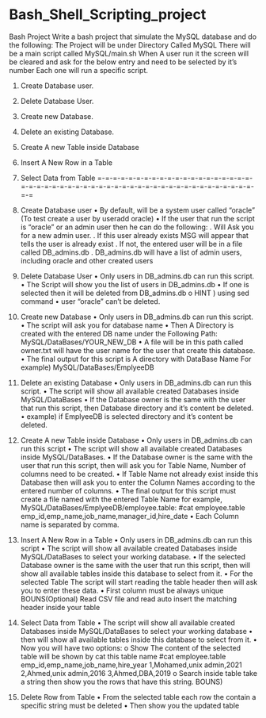 # Bash_Shell_Scripting_project
Bash Project
Write a bash project that simulate the MySQL database and do the following:
The Project will be under Directory Called MySQL
There will be a main script called MySQL/main.sh
When A user run it the screen will be cleared and ask for the below entry and need to be selected by it’s number Each one will run a specific script.
1) Create Database user.
2) Delete Database User.
3) Create new Database.
4) Delete an existing Database.
5) Create A new Table inside Database
6) Insert A New Row in a Table
7) Select Data from Table
=-=-=-=-=-=-=-=-=-=-=-=-=-=-=-=-=-=-=-=-=-=-=-=-=-=-=-=-=-=-=-=-=-=-=-=-=-=-=-=-=-=-=-=-=-=-=-=-=-=-=-=


1) Create Database user
• By default, will be a system user called “oracle”
(To test create a user by useradd oracle)
• If the user that run the script is “oracle” or an admin user then he can do the following:
. Will Ask you for a new admin user.
. If this user already exists MSG will appear that tells the user is already exist
. If not, the entered user will be in a file called DB_admins.db
. DB_admins.db will have a list of admin users, including oracle and other created users

2) Delete Database User
• Only users in DB_admins.db can run this script.
• The Script will show you the list of users in DB_admins.db
• If one is selected then it will be deleted from DB_admins.db
o HINT ) using sed command
• user “oracle” can’t be deleted.

3) Create new Database
• Only users in DB_admins.db can run this script.
• The script will ask you for database name
• Then A Directory is created with the entered DB name under the Following Path:
MySQL/DataBases/YOUR_NEW_DB
• A file will be in this path called owner.txt will have the user name for the user that create this database.
• The final output for this script is A directory with DataBase Name
For example) MySQL/DataBases/EmplyeeDB

4) Delete an existing Database
• Only users in DB_admins.db can run this script.
• The script will show all available created Databases inside MySQL/DataBases
• If the Database owner is the same with the user that run this script, then Database directory and it’s content be deleted.
• example) if EmplyeeDB is selected directory and it’s content be deleted.

5) Create A new Table inside Database
• Only users in DB_admins.db can run this script
• The script will show all available created Databases inside MySQL/DataBases.
• If the Database owner is the same with the user that run this script,
then will ask you for Table Name, Number of columns need to be created.
• If Table Name not already exist inside this Database then will ask you to enter the Column Names according to the entered number of columns.
• The final output for this script must create a file named with the entered Table Name
for example, MySQL/DataBases/EmplyeeDB/employee.table:
#cat employee.table
emp_id,emp_name,job_name,manager_id,hire_date
• Each Column name is separated by comma.

6) Insert A New Row in a Table
• Only users in DB_admins.db can run this script
• The script will show all available created Databases inside MySQL/DataBases to select your working database.
• If the selected Database owner is the same with the user that run this script, then will show all available tables inside this database to select from it.
• For the selected Table The script will start reading the table header then will ask you to enter these data.
• First column must be always unique
BOUNS(Optional) Read CSV file and read auto insert the matching header inside your table

7) Select Data from Table
• The script will show all available created Databases inside MySQL/DataBases to select your working database
• then will show all available tables inside this database to select from it.
• Now you will have two options:
o Show The content of the selected table will be shown by cat this table name
#cat employee.table
emp_id,emp_name,job_name,hire_year
1,Mohamed,unix admin,2021
2,Ahmed,unix admin,2016
3,Ahmed,DBA,2019
o Search inside table take a string then show you the rows that have this string.
BOUNS)

8) Delete Row from Table
• From the selected table each row the contain a specific string must be deleted
• Then show you the updated table
